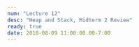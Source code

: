 ```yaml
---
num: "Lecture 12"
desc: "Heap and Stack, Midterm 2 Review"
ready: true
date: 2018-08-09 11:00:00.00-7:00
---
```

